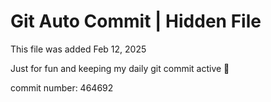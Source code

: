 # Git Auto Commit | Hidden File

This file was added Feb 12, 2025

Just for fun and keeping my daily git commit active 🤪

commit number: 464692

